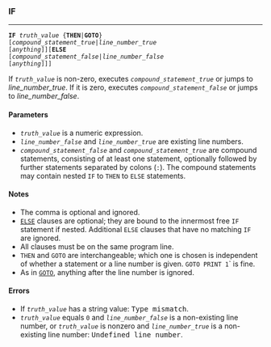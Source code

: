 ### IF
***
<code><b>IF</b> <var>truth_value</var> {<b>THEN</b>|<b>GOTO</b>} [<var>compound_statement_true</var>|<var>line_number_true</var> [<var>anything</var>]][<b>ELSE</b> [<var>compound_statement_false</var>|<var>line_number_false</var> [<var>anything</var>]]]</code>

If <code><var>truth_value</var></code> is non-zero, executes <code><var>compound_statement_true</var></code> or jumps to
<var>line_number_true</var></code>. If it is zero, executes <code><var>compound_statement_false</var></code> or jumps to
<var>line_number_false</var></code>.

#### Parameters
* <code><var>truth_value</var></code> is a numeric expression.
* <code><var>line_number_false</var></code> and <code><var>line_number_true</var></code> are existing line numbers.
* <code><var>compound_statement_false</var></code> and <code><var>compound_statement_true</var></code> are compound statements,
  consisting of at least one statement, optionally followed by further
  statements separated by colons (`:`). The compound statements may contain nested
  `IF` to `THEN` to `ELSE` statements.

#### Notes
* The comma is optional and ignored.
* [`ELSE`](ELSE) clauses are optional; they are bound to the innermost free `IF` statement
  if nested. Additional `ELSE` clauses that have no matching `IF` are ignored.
* All clauses must be on the same program line.
* `THEN` and `GOTO` are interchangeable; which one is chosen is independent of
  whether a statement or a line number is given. `GOTO PRINT 1`</code>` is fine.
* As in [`GOTO`](GOTO), anything after the line number is ignored.

#### Errors
* If <code><var>truth_value</var></code> has a string value: <samp>Type mismatch</samp>.
* <code><var>truth_value</var></code> equals <code>0</code> and <code><var>line_number_false</var></code> is a non-existing line number, or
  <code><var>truth_value</var></code> is nonzero and <code><var>line_number_true</var></code> is a non-existing line number:
  <samp>Undefined line number</samp>.

